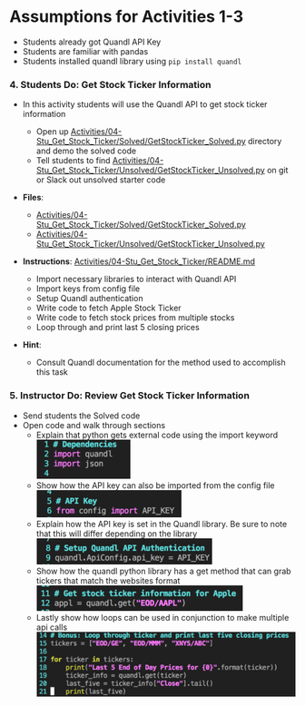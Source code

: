 # Assumptions for Activities 1-3
* Students already got Quandl API Key
* Students are familiar with pandas 
* Students installed quandl library using `pip install quandl`

### 4. Students Do: Get Stock Ticker Information
* In this activity students will use the Quandl API to get stock ticker
information
  * Open up [Activities/04-Stu_Get_Stock_Ticker/Solved/GetStockTicker_Solved.py](Activities/04-Stu_Get_Stock_Ticker/Solved/GetStockTicker_Solved.py)
  directory and demo the solved code
  * Tell students to find
  [Activities/04-Stu_Get_Stock_Ticker/Unsolved/GetStockTicker_Unsolved.py](Activities/04-Stu_Get_Stock_Ticker/Unsolved/GetStockTicker_Unsolved.py)
   on git or Slack out unsolved starter code

* **Files**:
  * [Activities/04-Stu_Get_Stock_Ticker/Solved/GetStockTicker_Solved.py](Activities/04-Stu_Get_Stock_Ticker/Solved/GetStockTicker_Solved.py)
  * [Activities/04-Stu_Get_Stock_Ticker/Unsolved/GetStockTicker_Unsolved.py](Activities/04-Stu_Get_Stock_Ticker/Unsolved/GetStockTicker_Unsolved.py)

* **Instructions**: [Activities/04-Stu_Get_Stock_Ticker/README.md](Activities/04-Stu_Get_Stock_Ticker/README.md)
  * Import necessary libraries to interact with Quandl API  
  * Import keys from config file  
  * Setup Quandl authentication  
  * Write code to fetch Apple Stock Ticker  
  * Write code to fetch stock prices from multiple stocks
  * Loop through and print last 5 closing prices  

* **Hint**:
  * Consult Quandl documentation for the method used to accomplish this task

### 5. Instructor Do: Review Get Stock Ticker Information

* Send students the Solved code
* Open code and walk through sections
  * Explain that python gets external code using the import keyword  
   ![Import Depedencies](Images/ImportDependencies.png)
  * Show how the API key can also be imported from the config file  
   ![Import Keys](Images/ImportAPIKey.png)
  * Explain how the API key is set in the Quandl library. Be sure to
  note that this will differ depending on the library  
   ![Set API Key](Images/SetAPIKeyForQuandl.png)
  * Show how the quandl python library has a get method that can grab
   tickers that match the websites format  
   ![Get Stock Information](Images/GetAppleStockInformation.png)
  * Lastly show how loops can be used in conjunction to make
  multiple api calls  
   ![Get Multiple Stocks](Images/GetStockInformationforMultipleStocks.png)
